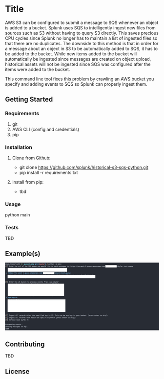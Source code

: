 # Title
AWS S3 can be configured to submit a message to SQS whenever an object is added to a bucket.  Splunk uses SQS to intelligently ingest new files from sources such as S3 without having to query S3 directly. This saves precious CPU cycles since Splunk no longer has to maintain a list of ingested files so that there are no duplicates. The downside to this method is that in order for a message about an object in S3 to be automatically added to SQS, it has to be added to the bucket.  While new items added to the bucket will automatically be ingested since messages are created on object upload, historical assets will not be ingested since SQS was configured after the items were added to the bucket.

This command line tool fixes this problem by crawling an AWS bucket you specify and adding events to SQS so Splunk can properly ingest them.

## Getting Started
### Requirements
1. git
2. AWS CLI (config and credentials)
3. pip

### Installation

1. Clone from Github:
   - git clone https://github.com/splunk/historical-s3-sqs-python.git
   - pip install -r requirements.txt

2. Install from pip:
    - tbd

### Usage
python main

### Tests
TBD

## Example(s)
![Getting Started](./screenshots/usage_screenshot.png)


## Contributing
TBD

## License
